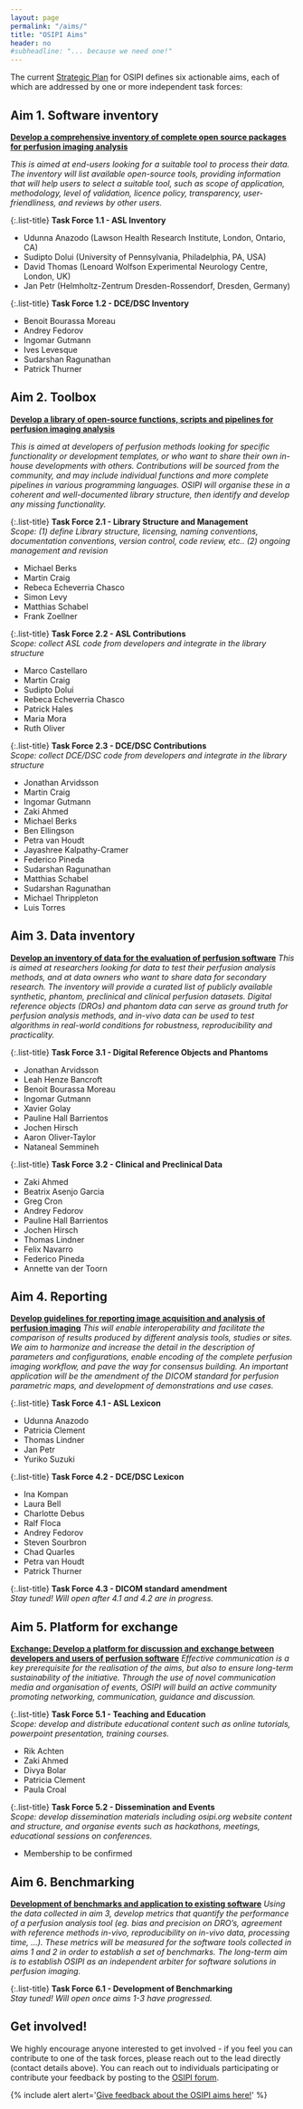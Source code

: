 ```yaml
---
layout: page
permalink: "/aims/"
title: "OSIPI Aims"
header: no
#subheadline: "... because we need one!"
---
```


The current [Strategic Plan](https://drive.google.com/file/d/14XZYB59W2rn5NIMBKEwdzht23WLa3zzN/view) for OSIPI defines six actionable aims, each of which are addressed by one or more independent task forces:


**Aim 1. Software inventory**
-----------------------------

[**Develop a comprehensive inventory of complete open source packages for perfusion imaging analysis**](/aims/software-inventory/) 

*This is aimed at end-users looking for a suitable tool to process their data. The inventory will list available open-source tools, providing information that will help users to select a suitable tool, such as scope of application, methodology, level of validation, licence policy, transparency, user-friendliness, and reviews by other users.*

   {:.list-title}
   **Task Force 1.1 - ASL Inventory**

   - Udunna Anazodo (Lawson Health Research Institute, London, Ontario, CA)
   - Sudipto Dolui (University of Pennsylvania, Philadelphia, PA, USA)
   - David Thomas (Lenoard Wolfson Experimental Neurology Centre, London, UK)
   - Jan Petr (Helmholtz-Zentrum Dresden-Rossendorf, Dresden, Germany)

   {:.list-title}
   **Task Force 1.2 - DCE/DSC Inventory**

   - Benoit Bourassa Moreau
   - Andrey Fedorov
   - Ingomar Gutmann
   - Ives Levesque
   - Sudarshan Ragunathan
   - Patrick Thurner
   

**Aim 2. Toolbox**
------------------

[**Develop a library of open-source functions, scripts and pipelines for perfusion imaging analysis**](/aims/toolbox/)

*This is aimed at developers of perfusion methods looking for specific functionality or development templates, or who want to share their own in-house developments with others. Contributions will be sourced from the community, and may include individual functions and more complete pipelines in various programming languages. OSIPI will organise these in a coherent and well-documented library structure, then identify and develop any missing functionality.*

   {:.list-title}
   **Task Force 2.1 - Library Structure and Management**  
   *Scope: (1) define Library structure, licensing, naming conventions, documentation conventions, version control, code review, etc.. (2) ongoing management and revision*

   - Michael Berks
   - Martin Craig
   - Rebeca Echeverria Chasco
   - Simon Levy
   - Matthias Schabel
   - Frank Zoellner

   {:.list-title}
   **Task Force 2.2 - ASL Contributions**  
   *Scope: collect ASL code from developers and integrate in the library structure*

   - Marco Castellaro
   - Martin Craig
   - Sudipto Dolui
   - Rebeca Echeverria Chasco
   - Patrick Hales
   - Maria Mora
   - Ruth Oliver

   {:.list-title}
   **Task Force 2.3 - DCE/DSC Contributions**  
   *Scope: collect DCE/DSC code from developers and integrate in the library structure*

   - Jonathan Arvidsson
   - Martin Craig
   - Ingomar Gutmann
   - Zaki Ahmed
   - Michael Berks
   - Ben Ellingson
   - Petra van Houdt
   - Jayashree Kalpathy-Cramer
   - Federico Pineda
   - Sudarshan Ragunathan
   - Matthias Schabel
   - Sudarshan Ragunathan
   - Michael Thrippleton
   - Luis Torres

**Aim 3. Data inventory**
-------------------------

[**Develop an inventory of data for the evaluation of perfusion software**](/aims/data-inventory/) 
*This is aimed at researchers looking for data to test their perfusion analysis methods, and at data owners who want to share data for secondary research. The inventory will provide a curated list of publicly available synthetic, phantom, preclinical and clinical perfusion datasets. Digital reference objects (DROs) and phantom data can serve as ground truth for perfusion analysis methods, and in-vivo data can be used to test algorithms in real-world conditions for robustness, reproducibility and practicality.* 

   {:.list-title}
   **Task Force 3.1 - Digital Reference Objects and Phantoms**

   - Jonathan Arvidsson
   - Leah Henze Bancroft
   - Benoit Bourassa Moreau
   - Ingomar Gutmann
   - Xavier Golay
   - Pauline Hall Barrientos
   - Jochen Hirsch
   - Aaron Oliver-Taylor
   - Nataneal Semmineh

   {:.list-title}
   **Task Force 3.2 - Clinical and Preclinical Data**

   - Zaki Ahmed
   - Beatrix Asenjo Garcia
   - Greg Cron
   - Andrey Fedorov
   - Pauline Hall Barrientos
   - Jochen Hirsch
   - Thomas Lindner
   - Felix Navarro
   - Federico Pineda
   - Annette van der Toorn
 

**Aim 4. Reporting**
--------------------

[**Develop guidelines for reporting image acquisition and analysis of perfusion imaging**](/aims/reporting-guidelines/) 
*This will enable interoperability and facilitate the comparison of results produced by different analysis tools, studies or sites. We aim to harmonize and increase the detail in the description of parameters and configurations, enable encoding of the complete perfusion imaging workflow, and pave the way for consensus building. An important application will be the amendment of the DICOM standard for perfusion parametric maps, and development of demonstrations and use cases.* 

   {:.list-title}
   **Task Force 4.1 - ASL Lexicon**

   - Udunna Anazodo
   - Patricia Clement
   - Thomas Lindner
   - Jan Petr
   - Yuriko Suzuki

   {:.list-title}
   **Task Force 4.2 - DCE/DSC Lexicon**

   - Ina Kompan
   - Laura Bell
   - Charlotte Debus
   - Ralf Floca
   - Andrey Fedorov
   - Steven Sourbron
   - Chad Quarles
   - Petra van Houdt
   - Patrick Thurner
   
   {:.list-title}
   **Task Force 4.3 - DICOM standard amendment**  
   *Stay tuned! Will open after 4.1 and 4.2 are in progress.*


**Aim 5. Platform for exchange**
--------------------------------

[**Exchange: Develop a platform for discussion and exchange between developers and users of perfusion software**](/aims/exchange/) 
*Effective communication is a key prerequisite for the realisation of the aims, but also to ensure long-term sustainability of the initiative. Through the use of novel communication media and organisation of events, OSIPI will build an active community promoting networking, communication, guidance and discussion.*

   {:.list-title}
   **Task Force 5.1 - Teaching and Education**  
   *Scope: develop and distribute educational content such as online tutorials, powerpoint presentation, training courses.*

   - Rik Achten
   - Zaki Ahmed
   - Divya Bolar
   - Patricia Clement
   - Paula Croal

   {:.list-title}
   **Task Force 5.2 - Dissemination and Events**  
   *Scope: develop dissemination materials including osipi.org website content and structure, and organise events such as hackathons, meetings, educational sessions on conferences.*

   - Membership to be confirmed


**Aim 6. Benchmarking**
-----------------------

[**Development of benchmarks and application to existing software**](/aims/benchmarking/)
*Using the data collected in aim 3, develop metrics that quantify the performance of a perfusion analysis tool (eg. bias and precision on DRO’s, agreement with reference methods in-vivo, reproducibility on in-vivo data, processing time, …). These metrics will be measured for the software tools collected in aims 1 and 2 in order to establish a set of benchmarks. The long-term aim is to establish OSIPI as an independent arbiter for software solutions in perfusion imaging.*

   {:.list-title}
   **Task Force 6.1 - Development of Benchmarking**  
   *Stay tuned! Will open once aims 1-3 have progressed.*

**Get involved!**
-----------------

We highly encourage anyone interested to get involved - if you feel you can contribute to one of the task forces, please reach out to the lead directly (contact details above). You can reach out to individuals participating or contribute your feedback by posting to the [OSIPI forum](https://groups.google.com/forum/#!forum/open-source-initiative-for-perfusion-imaging).

{% include alert alert='<a href="https://docs.google.com/document/d/10OhbXTRGPuToYLy-cFof9TreX0DS_yhs_8wJeIw5SIU/edit">Give feedback about the OSIPI aims here!</a>' %}
